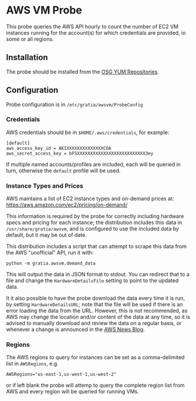 AWS VM Probe
============

This probe queries the AWS API hourly to count the number of EC2 VM
instances running for the account(s) for which credentials are
provided, in some or all regions.

Installation
------------

The probe should be installed from the [OSG YUM
Repositories](https://opensciencegrid.org/docs/common/yum/).

Configuration
-------------

Probe configuration is in `/etc/gratia/awsvm/ProbeConfig`

### Credentials

AWS credentials should be in `$HOME/.aws/credentials`, for example:

    [default]
    aws_access_key_id = AKIXXXXXXXXXXXXXXCOA
    aws_secret_access_key = bFSXXXXXXXXXXXXXXXXXXXXXXXXXX3ey

If multiple named accounts/profiles are included, each will be
queried in turn, otherwise the `default` profile will be used.

### Instance Types and Prices

AWS maintains a list of EC2 instance types and on-demand prices at:
https://aws.amazon.com/ec2/pricing/on-demand/

This information is required by the probe for correctly including
hardware specs and pricing for each instance; the distribution
includes this data in `/usr/share/gratia/awsvm`, and is configured to
use the included data by default, but it may be out of date.

This distribution includes a script that can attempt to scrape this
data from the AWS "unofficial" API, run it with:

    python -m gratia.awsvm.demand_data

This will output the data in JSON format to stdout. You can
redirect that to a file and change the `HardwareDetailsFile` setting
to point to the updated data.

It it also possible to have the probe download the data every time it
is run, by setting `HardwareDetailsURL`; note that the file will be
used if there is an error loading the data from the URL. However, this
is not recommended, as AWS may change the location and/or content of
the data at any time, so it is advised to manually download and review
the data on a regular basis, or whenever a change is announced in
the [AWS News Blog](https://aws.amazon.com/blogs/aws/).

### Regions

The AWS regions to query for instances can be set as a comma-delimited list
in `AWSRegions`, e.g.

    AWSRegions="us-east-1,us-west-1,us-west-2"

or if left blank the probe will attemp to query the complete region
list from AWS and every region will be queried for running VMs.
